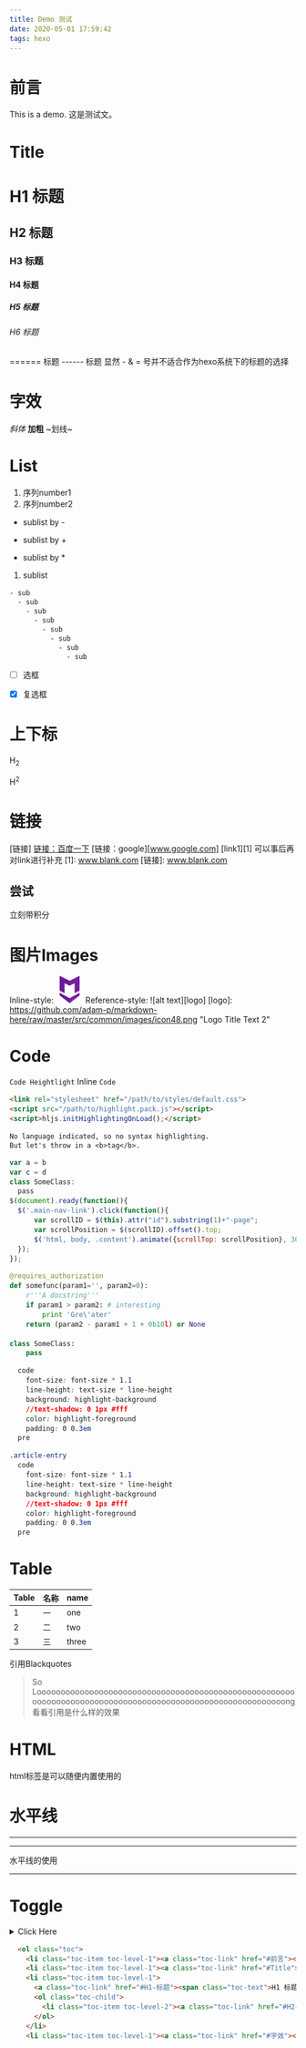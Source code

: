 ```yaml
---
title: Demo 测试
date: 2020-05-01 17:59:42
tags: hexo
---
```


# 前言
This is a demo.
这是测试文。

# Title
# H1 标题
## H2 标题
### H3 标题
#### H4 标题
##### H5 标题
###### H6 标题
====== 标题
------ 标题
显然 - & = 号并不适合作为hexo系统下的标题的选择

# 字效
*斜体* **加粗** ~划线~

# List
1. 序列number1
2. 序列number2
  - sublist by -
  + sublist by + 
  * sublist by *
  1. sublist

    - sub
      - sub
        - sub
          - sub
            - sub
              - sub
                - sub
                  - sub

- [ ] 选框

- [x] 复选框

# 上下标

H<sub>2</sub>

H<sup>2</sup>

# 链接

[链接]
[链接：百度一下](www.baidu.com)
[链接：google][www.google.com]
[link1][1]
可以事后再对link进行补充
[1]: www.blank.com
[链接]: www.blank.com
## 尝试
立刻带积分
# 图片Images
Inline-style: 
![alt text](https://github.com/adam-p/markdown-here/raw/master/src/common/images/icon48.png "Logo Title Text 1")
Reference-style: 
![alt text][logo]
[logo]: https://github.com/adam-p/markdown-here/raw/master/src/common/images/icon48.png "Logo Title Text 2"

# Code
`Code Heightlight`
Inline `Code`
```html html
<link rel="stylesheet" href="/path/to/styles/default.css">
<script src="/path/to/highlight.pack.js"></script>
<script>hljs.initHighlightingOnLoad();</script>
```
```
No language indicated, so no syntax highlighting. 
But let's throw in a <b>tag</b>.
```
```js js
var a = b
var c = d
class SomeClass:
  pass
$(document).ready(function(){
  $('.main-nav-link').click(function(){
      var scrollID = $(this).attr("id").substring(1)+"-page";
      var scrollPosition = $(scrollID).offset().top;
      $('html, body, .content').animate({scrollTop: scrollPosition}, 300);
  });
}); 
```
```python python
@requires_authorization
def somefunc(param1='', param2=0):
    r'''A docstring'''
    if param1 > param2: # interesting
        print 'Gre\'ater'
    return (param2 - param1 + 1 + 0b10l) or None

class SomeClass:
    pass
```
```css css
  code
    font-size: font-size * 1.1
    line-height: text-size * line-height
    background: highlight-background
    //text-shadow: 0 1px #fff
    color: highlight-foreground
    padding: 0 0.3em
  pre
```
```css css
.article-entry
  code
    font-size: font-size * 1.1
    line-height: text-size * line-height
    background: highlight-background
    //text-shadow: 0 1px #fff
    color: highlight-foreground
    padding: 0 0.3em
  pre
```
# Table
|Table|名称|name
|---|---|---
|1|一|one
|2|二|two
|3|三|three

引用Blackquotes
> So Looooooooooooooooooooooooooooooooooooooooooooooooooooooooooooooooooooooooooooooooooooooooooooooooooooooooooong
看看引用是什么样的效果

# HTML
<p>html标签是可以随便内置使用的</p>

# 水平线
---
***
水平线的使用
___

# Toggle
<details>
<summary>Click Here</summary>
  这是个可拨动的板块
  <code style="white-space:nowrap;">Toggle code</code>
</details>

```html
  <ol class="toc">
    <li class="toc-item toc-level-1"><a class="toc-link" href="#前言"><span class="toc-text">前言</span></a></li>
    <li class="toc-item toc-level-1"><a class="toc-link" href="#Title"><span class="toc-text">Title</span></a></li>
    <li class="toc-item toc-level-1">
      <a class="toc-link" href="#H1-标题"><span class="toc-text">H1 标题</span></a>
      <ol class="toc-child">
        <li class="toc-item toc-level-2"><a class="toc-link" href="#H2-标题"><span class="toc-text">H2 标题</span></a></li>
      </ol>
    </li>
    <li class="toc-item toc-level-1"><a class="toc-link" href="#字效"><span class="toc-text">字效</span></a></li><li class="toc-item toc-level-1"><a class="toc-link" href="#List"><span class="toc-text">List</span></a></li><li class="toc-item toc-level-1"><a class="toc-link" href="#链接"><span class="toc-text">链接</span></a></li><li class="toc-item toc-level-1"><a class="toc-link" href="#图片Images"><span class="toc-text">图片Images</span></a></li><li class="toc-item toc-level-1"><a class="toc-link" href="#Code"><span class="toc-text">Code</span></a></li><li class="toc-item toc-level-1"><a class="toc-link" href="#Table"><span class="toc-text">Table</span></a></li><li class="toc-item toc-level-1"><a class="toc-link" href="#HTML"><span class="toc-text">HTML</span></a></li><li class="toc-item toc-level-1"><a class="toc-link" href="#水平线"><span class="toc-text">水平线</span></a></li><li class="toc-item toc-level-1"><a class="toc-link" href="#Toggle"><span class="toc-text">Toggle</span></a></li></ol>

```
